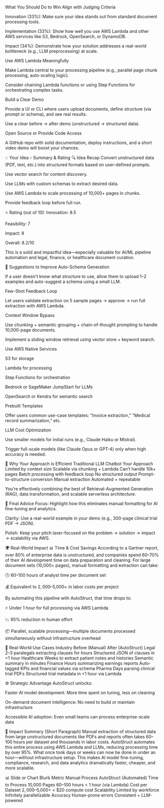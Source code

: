  What You Should Do to Win
Align with Judging Criteria

Innovation (33%): Make sure your idea stands out from standard document processing tools.

Implementation (33%): Show how well you use AWS Lambda and other AWS services like S3, Bedrock, OpenSearch, or DynamoDB.

Impact (34%): Demonstrate how your solution addresses a real-world bottleneck (e.g., LLM preprocessing) at scale.

Use AWS Lambda Meaningfully

Make Lambda central to your processing pipeline (e.g., parallel page chunk processing, auto-scaling logic).

Consider chaining Lambda functions or using Step Functions for orchestrating complex tasks.

Build a Clear Demo

Provide a UI or CLI where users upload documents, define structure (via prompt or schema), and see real results.

Use a clear before → after demo (unstructured → structured data).

Open Source or Provide Code Access

A GitHub repo with solid documentation, deploy instructions, and a short video demo will boost your chances.

💡 Your Idea – Summary & Rating
🔍 Idea Recap
Convert unstructured data (PDF, text, etc.) into structured formats based on user-defined prompts.

Use vector search for content discovery.

Use LLMs with custom schemas to extract desired data.

Use AWS Lambda to scale processing of 10,000+ pages in chunks.

Provide feedback loop before full run.

⭐ Rating (out of 10):
Innovation: 8.5

Feasibility: 7

Impact: 9

Overall: 8.2/10

This is a solid and impactful idea—especially valuable for AI/ML pipeline automation and legal, finance, or healthcare document curation.

🧠 Suggestions to Improve
Auto-Schema Generation

If a user doesn't know what structure to use, allow them to upload 1–2 examples and auto-suggest a schema using a small LLM.

Few-Shot Feedback Loop

Let users validate extraction on 5 sample pages → approve → run full extraction with AWS Lambda.

Context Window Bypass

Use chunking + semantic grouping + chain-of-thought prompting to handle 10,000-page documents.

Implement a sliding window retrieval using vector store + keyword search.

Use AWS Native Services

S3 for storage

Lambda for processing

Step Functions for orchestration

Bedrock or SageMaker JumpStart for LLMs

OpenSearch or Kendra for semantic search

Prebuilt Templates

Offer users common use-case templates: "Invoice extraction," "Medical record summarization," etc.

LLM Cost Optimization

Use smaller models for initial runs (e.g., Claude Haiku or Mistral).

Trigger full-scale models (like Claude Opus or GPT-4) only when high accuracy is needed.

🔧 Why Your Approach is Efficient
Traditional LLM Chatbot	Your Approach
Limited by context size	Scalable via chunking + Lambda
Can’t handle 10k+ pages	Batch processing with feedback loop
No structured output	Prompt-to-structure conversion
Manual extraction	Automated + repeatable

You’re effectively combining the best of Retrieval-Augmented Generation (RAG), data transformation, and scalable serverless architecture.

🚀 Final Advice
Focus: Highlight how this eliminates manual formatting for AI fine-tuning and analytics.

Clarity: Use a real-world example in your demo (e.g., 300-page clinical trial PDF → JSON).

Polish: Keep your pitch laser-focused on the problem → solution → impact → scalability via AWS.



🌍 Real-World Impact
📊 Time & Cost Savings
According to a Gartner report, over 80% of enterprise data is unstructured, and companies spend 60–70% of their AI development time on data preparation and cleaning. For large document sets (10,000+ pages), manual formatting and extraction can take:

🕒 60–100 hours of analyst time per document set

💰 Equivalent to $2,000–$5,000+ in labor costs per project

By automating this pipeline with AutoStruct, that time drops to:

⚡ Under 1 hour for full processing via AWS Lambda

📉 95% reduction in human effort

📦 Parallel, scalable processing—multiple documents processed simultaneously without infrastructure overhead

🔁 Real-World Use Cases
Industry	Before (Manual)	After (AutoStruct)
Legal	2–3 paralegals extracting clauses for hours	Structured JSON of clauses in <1 hour
Healthcare	Weeks to extract patient notes and histories	Semantic summary in minutes
Finance	Hours summarizing earnings reports	Auto-tagged KPIs and financial values via schema
Pharma	Days parsing clinical trial PDFs	Structured trial metadata in <1 hour via Lambda

⚙️ Strategic Advantage
AutoStruct unlocks:

Faster AI model development: More time spent on tuning, less on cleaning

On-demand document intelligence: No need to build or maintain infrastructure

Accessible AI adoption: Even small teams can process enterprise-scale data


📌 Impact Summary (Short Paragraph)
Manual extraction of structured data from large unstructured documents like PDFs and reports often takes 60–100 hours per dataset and thousands in labor costs. AutoStruct automates this entire process using AWS Lambda and LLMs, reducing processing time by over 95%. What once took days or weeks can now be done in under an hour—without infrastructure setup. This makes AI model fine-tuning, compliance, research, and data analytics dramatically faster, cheaper, and more scalable.

📊 Slide or Chart Blurb
Metric	Manual Process	AutoStruct (Automated)
Time to Process 10,000 Pages	60–100 hours	< 1 hour (via Lambda)
Cost per Dataset	$2,000–$5,000+	< $20 compute cost
Scalability	Limited by workforce	Infinitely parallelizable
Accuracy	Human-prone errors	Consistent + LLM-powered